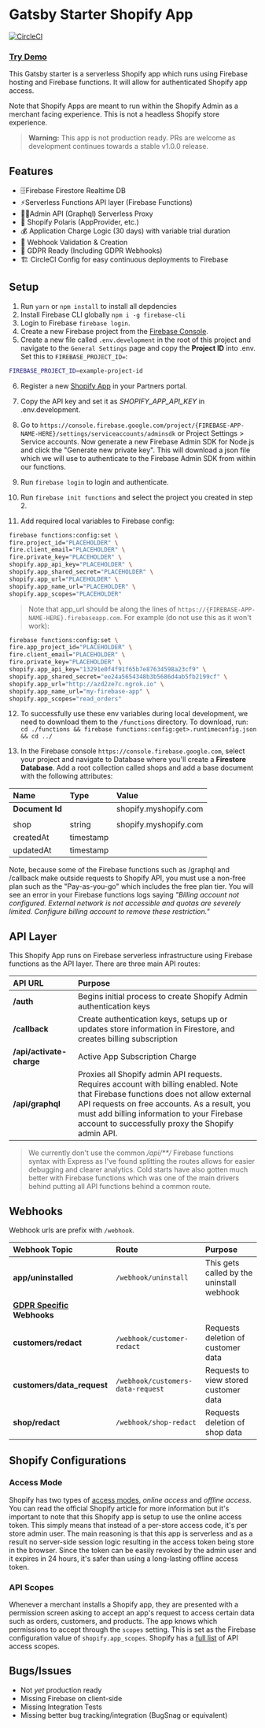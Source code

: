# Gatsby Starter Shopify App

[![CircleCI](https://circleci.com/gh/gil--/gatsby-starter-shopify-app.svg?style=svg)](https://circleci.com/gh/gil--/gatsby-starter-shopify-app)

### **[Try Demo](https://gatsby-starter-shopify-app.firebaseapp.com/install/)**

This Gatsby starter is a serverless Shopify app which runs using Firebase hosting and Firebase functions. It will allow for authenticated Shopify app access.

Note that Shopify Apps are meant to run within the Shopify Admin as a merchant facing experience. This is not a headless Shopify store experience.

> **Warning:** This app is not production ready. PRs are welcome as development continues towards a stable v1.0.0 release.

## Features
- 🗄Firebase Firestore Realtime DB
- ⚡️Serverless Functions API layer (Firebase Functions)
- 👩‍💼Admin API (Graphql) Serverless Proxy
- 🎨 Shopify Polaris (AppProvider, etc.)
- 💰 Application Charge  Logic (30 days) with variable trial duration
- 📡 Webhook Validation & Creation
- 🔑 GDPR Ready (Including GDPR Webhooks)
- 🏗 CircleCI Config for easy continuous deployments to Firebase

## Setup
1. Run `yarn` or `npm install` to install all depdencies
2. Install Firebase CLI globally `npm i -g firebase-cli`
3. Login to Firebase `firebase login`.
4. Create a new Firebase project from the [Firebase Console](https://console.firebase.google.com/).
5. Create a new file called `.env.development` in the root of this project and navigate to the `General Settings` page and copy the **Project ID** into .env. Set this to `FIREBASE_PROJECT_ID=`:

```bash
FIREBASE_PROJECT_ID=example-project-id
```

6. Register a new [Shopify App](https://partners.shopify.com) in your Partners portal.
7. Copy the API key and set it as *SHOPIFY_APP_API_KEY* in .env.development.
8. Go to `https://console.firebase.google.com/project/{FIREBASE-APP-NAME-HERE}/settings/serviceaccounts/adminsdk` or Project Settings > Service accounts. Now generate a new Firebase Admin SDK for Node.js and click the "Generate new private key". This will download a json file which we will use to authenticate to the Firebase Admin SDK from within our functions.

9. Run `firebase login` to login and authenticate.
10. Run `firebase init functions` and select the project you created in step 2.
11. Add required local variables to Firebase config:

```bash
firebase functions:config:set \
fire.project_id="PLACEHOLDER" \
fire.client_email="PLACEHOLDER" \
fire.private_key="PLACEHOLDER" \
shopify.app_api_key="PLACEHOLDER" \
shopify.app_shared_secret="PLACEHOLDER" \
shopify.app_url="PLACEHOLDER" \
shopify.app_name_url="PLACEHOLDER" \
shopify.app_scopes="PLACEHOLDER"
```

> Note that app_url should be along the lines of `https://{FIREBASE-APP-NAME-HERE}.firebaseapp.com`. For example (do not use this as it won't work):

```bash
firebase functions:config:set \
fire.app_project_id="PLACEHOLDER" \
fire.client_email="PLACEHOLDER" \
fire.private_key="PLACEHOLDER" \
shopify.app_api_key="13291e0f4f91f65b7e87634598a23cf9" \
shopify.app_shared_secret="ee24a5654348b3b5686d4ab5fb2199cf" \
shopify.app_url="http://azd2ze7c.ngrok.io" \
shopify.app_name_url="my-firebase-app" \
shopify.app_scopes="read_orders"
```

12. To successfully use these env variables during local development, we need to download them to the `/functions` directory. To download, run: `cd ./functions && firebase functions:config:get>.runtimeconfig.json && cd ../`

13. In the Firebase console `https://console.firebase.google.com`, select your project and navigate to Database where you'll create a **Firestore Database**. Add a root collection called shops and add a base document with the following attributes:

| Name | Type | Value |
| :- | :- | :- |
| **Document Id** | | shopify.myshopify.com |
| |  |
| shop | string | shopify.myshopify.com |
| createdAt | timestamp | |
| updatedAt | timestamp | |

Note, because some of the Firebase functions such as /graphql and /callback make outside requests to Shopify API, you must use a non-free plan such as the "Pay-as-you-go" which includes the free plan tier. You will see an error in your Firebase functions logs saying *"Billing account not configured. External network is not accessible and quotas are severely limited. Configure billing account to remove these restriction."* 

## API Layer

This Shopify App runs on Firebase serverless infrastructure using Firebase functions as the API layer. There are three main API routes:

| API URL | Purpose |
| :- | :- |
| **/auth** | Begins initial process to create Shopify Admin authentication keys |
| **/callback** | Create authentication keys, setups up or updates store information in Firestore, and creates billing subscription |
| **/api/activate-charge** | Active App Subscription Charge |
| **/api/graphql** | Proxies all Shopify admin API requests. Requires account with billing enabled. Note that Firebase functions does not allow external API requests on free accounts. As a result, you must add billing information to your Firebase account to successfully proxy the Shopify admin API. |

> We currently don't use the common */api/**/* Firebase functions syntax with Express as I've found splitting the routes allows for easier debugging and clearer analytics. Cold starts have also gotten much better with Firebase functions which was one of the main drivers behind putting all API functions behind a common route.

## Webhooks

Webhook urls are prefix with `/webhook`.

| Webhook Topic | Route | Purpose |
| :- | :- | :- |
| **app/uninstalled** | `/webhook/uninstall` | This gets called by the uninstall webhook |
| **[GDPR Specific](https://help.shopify.com/en/api/guides/gdpr-resources) Webhooks** |  |  |
| **customers/redact** | `/webhook/customer-redact` | Requests deletion of customer data |
| **customers/data_request** | `/webhook/customers-data-request` | Requests to view stored customer data |
| **shop/redact** | `/webhook/shop-redact` | Requests deletion of shop data |

## Shopify Configurations

### Access Mode

Shopify has two types of [access modes](https://help.shopify.com/en/api/getting-started/authentication/oauth/api-access-modes), *online access* and *offline access*. You can read the official Shopify article for more information but it's important to note that this Shopify app is setup to use the online access token. This simply means that instead of a per-store access code, it's per store admin user. The main reasoning is that this app is serverless and as a result no server-side session logic resulting in the access token being store in the browser. Since the token can be easily revoked by the admin user and it expires in 24 hours, it's safer than using a long-lasting offline access token.

### API Scopes

Whenever a merchant installs a Shopify app, they are presented with a permission screen asking to accept an app's request to access certain data such as orders, customers, and products. The app knows which permissions to accept through the `scopes` setting. This is set as the Firebase configuration value of `shopify.app_scopes`. Shopify has a [full list](https://help.shopify.com/en/api/getting-started/authentication/oauth/scopes) of API access scopes.

## Bugs/Issues
- Not *yet* production ready
- Missing Firebase on client-side
- Missing Integration Tests
- Missing better bug tracking/integration (BugSnag or equivalent)
